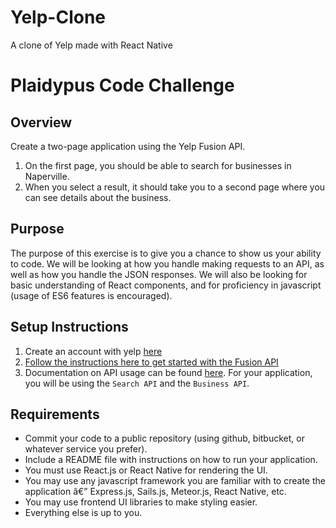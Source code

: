 # Yelp-Clone
A clone of Yelp made with React Native

# Plaidypus Code Challenge

## Overview

Create a two-page application using the Yelp Fusion API.

1. On the first page, you should be able to search for businesses in Naperville.
2. When you select a result, it should take you to a second page where you can see details about the business.

## Purpose

The purpose of this exercise is to give you a chance to show us your ability to code. We will be looking at how you handle making requests to an API, as well as how you handle the JSON responses. We will also be looking for basic understanding of React components, and for proficiency in javascript (usage of ES6 features is encouraged).

## Setup Instructions

1. Create an account with yelp [here](https://www.yelp.com/signup)
2. [Follow the instructions here to get started with the Fusion API](https://www.yelp.com/developers/documentation/v3/get_started)
3. Documentation on API usage can be found [here](https://www.yelp.com/developers/documentation/v3). For your application, you will be using the `Search API` and the `Business API`.

## Requirements

* Commit your code to a public repository (using github, bitbucket, or whatever service you prefer).
* Include a README file with instructions on how to run your application.
* You must use React.js or React Native for rendering the UI.
* You may use any javascript framework you are familiar with to create the application â€” Express.js, Sails.js, Meteor.js, React Native, etc.
* You may use frontend UI libraries to make styling easier.
* Everything else is up to you.